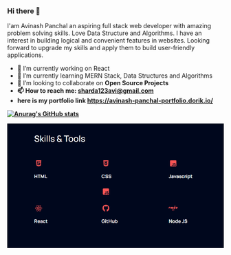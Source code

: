 ### Hi there 👋

I'am Avinash Panchal
 an aspiring full stack web developer with amazing problem solving skills. Love Data Structure and Algorithms. I have an interest in building logical and convenient features in websites. Looking forward to upgrade my skills and apply them to build user-friendly applications.



- 🔭 I’m currently working on React
- 🌱 I’m currently learning MERN Stack, Data Structures and Algorithms  
- 👯 I’m looking to collaborate on <b>Open Source Projects <b/>
- 📫 How to reach me: sharda123avi@gmail.com
- here is my portfolio link https://avinash-panchal-portfolio.dorik.io/
  
  
  
[![Anurag's GitHub stats](https://github-readme-stats.vercel.app/api?username=avinashpanchal123)](https://github.com/anuraghazra/github-readme-stats)

![Design and Developement](https://github.com/avinashpanchal123/avinashpanchal123/blob/main/skills%20and%20tools.PNG)
